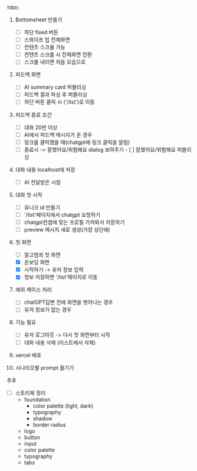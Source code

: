     TODO:

1. Bottomsheet 만들기

   - [ ] 하단 fixed 버튼
   - [ ] 스와이프 업 전체화면
   - [ ] 컨텐츠 스크롤 가능
   - [ ] 컨텐츠 스크롤 시 전체화면 전환
   - [ ] 스크롤 내리면 처음 모습으로

2. 피드백 화면

   - [ ] AI summary card 퍼블리싱
   - [ ] 피드백 결과 파싱 후 퍼블리싱
   - [ ] 하단 버튼 클릭 시 ('/list')로 이동

3. 피드백 종료 조건

   - [ ] 대화 20번 이상
   - [ ] AI에서 피드백 메시지가 온 경우
   - [ ] 링크를 클릭했을 때(chatgpt에 링크 클릭을 알림)
   - [ ] 종료시 -> 잘했어요/위험해요 dialog 보여주기 - [ ] 잘했어요/위험해요 퍼블리싱

4. 대화 내용 localhost에 저장

   - [ ] AI 전달받은 시점

5. 대화 첫 시작

   - [ ] 유니크 id 만들기
   - [ ] '/list'페이지에서 chatgpt 요청하기
   - [ ] chatgpt컨셉에 맞는 프로필 가져와서 저장하기
   - [ ] preview 메시지 새로 생성(가장 상단에)

6. 첫 화면

   - [ ] 알고범죄 첫 화면
   - [x] 온보딩 화면
   - [x] 시작하기 -> 유저 정보 입력
   - [x] 정보 저장하면 '/list'페이지로 이동

7. 예외 케이스 처리

   - [ ] chatGPT답변 전에 화면을 벗어나는 경우
   - [ ] 유저 정보가 없는 경우

8. 기능 필요


    - [ ] 유저 로그아웃 -> 다시 첫 화면부터 시작
    - [ ] 대화 내용 삭제 (리스트에서 삭제)

10. vercel 배포
11. 시나리오별 prompt 옮기기

추후

- [ ] 스토리북 정리
  - foundation
    - color palette (light, dark)
    - typography
    - shadow
    - border radius
  - logo
  - button
  - input
  - color palette
  - typography
  - tabs

